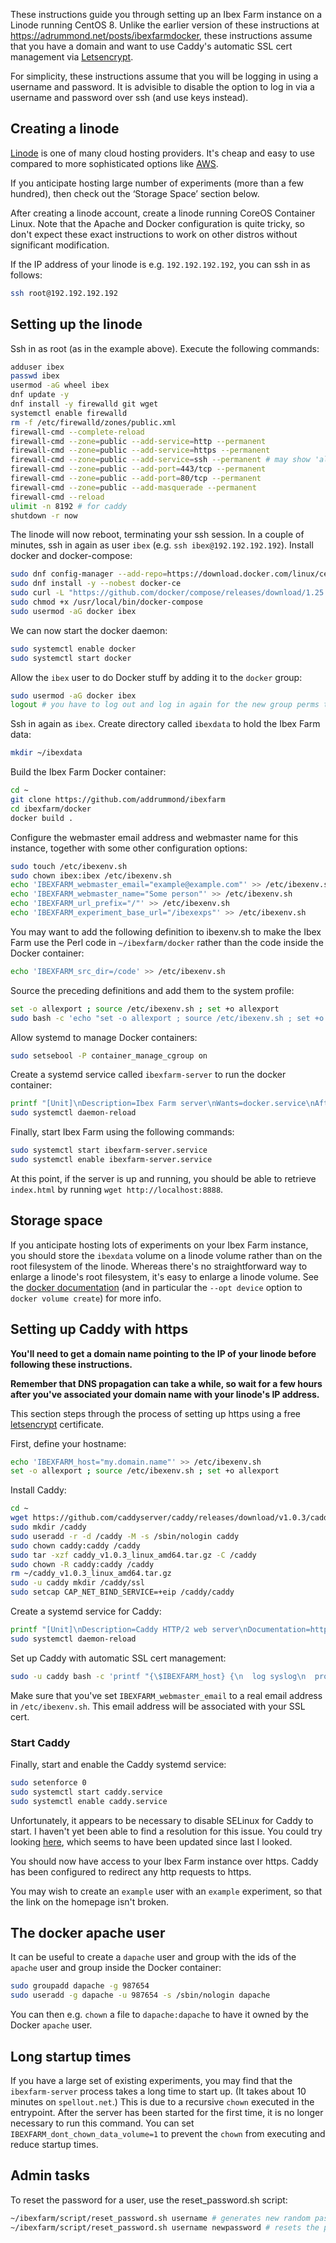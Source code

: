These instructions guide you through setting up an Ibex Farm instance on a
Linode running CentOS 8. Unlike the earlier version of these instructions at
https://adrummond.net/posts/ibexfarmdocker, these instructions assume that you
have a domain and want to use Caddy's automatic SSL cert management via
[Letsencrypt](https://letsencrypt.org/).

For simplicity, these instructions assume that you will be logging in using a
username and password. It is advisible to disable the option to log in via a
username and password over ssh (and use keys instead).

## Creating a linode

[Linode](https://linode.com) is one of many cloud hosting providers. It's cheap
and easy to use compared to more sophisticated options like
[AWS](https://aws.amazon.com).

If you anticipate hosting large number of experiments (more than a few hundred),
then check out the ‘Storage Space’ section below.

After creating a linode account, create a linode running CoreOS Container Linux.
Note that the Apache and Docker configuration is quite tricky, so don't expect
these exact instructions to work on other distros without significant
modification.

If the IP address of your linode is e.g. `192.192.192.192`, you can ssh in as
follows:

```sh
ssh root@192.192.192.192
```

## Setting up the linode

Ssh in as root (as in the example above). Execute the following commands:

```sh
adduser ibex
passwd ibex
usermod -aG wheel ibex
dnf update -y
dnf install -y firewalld git wget	
systemctl enable firewalld
rm -f /etc/firewalld/zones/public.xml
firewall-cmd --complete-reload
firewall-cmd --zone=public --add-service=http --permanent
firewall-cmd --zone=public --add-service=https --permanent
firewall-cmd --zone=public --add-service=ssh --permanent # may show 'already enabled' warning
firewall-cmd --zone=public --add-port=443/tcp --permanent
firewall-cmd --zone=public --add-port=80/tcp --permanent
firewall-cmd --zone=public --add-masquerade --permanent
firewall-cmd --reload
ulimit -n 8192 # for caddy
shutdown -r now
```

The linode will now reboot, terminating your ssh session. In a couple of
minutes, ssh in again as user `ibex` (e.g. `ssh ibex@192.192.192.192`). Install
docker and docker-compose:

```sh
sudo dnf config-manager --add-repo=https://download.docker.com/linux/centos/docker-ce.repo
sudo dnf install -y --nobest docker-ce
sudo curl -L "https://github.com/docker/compose/releases/download/1.25.4/docker-compose-$(uname -s)-$(uname -m)" -o /usr/local/bin/docker-compose
sudo chmod +x /usr/local/bin/docker-compose
sudo usermod -aG docker ibex
```

We can now start the docker daemon:

```sh
sudo systemctl enable docker
sudo systemctl start docker
```

Allow the `ibex` user to do Docker stuff by adding it to the `docker` group:

```sh
sudo usermod -aG docker ibex
logout # you have to log out and log in again for the new group perms to take effect
```

Ssh in again as `ibex`. Create directory called `ibexdata` to hold the Ibex Farm data:

```sh
mkdir ~/ibexdata
```

Build the Ibex Farm Docker container:

```sh
cd ~
git clone https://github.com/addrummond/ibexfarm
cd ibexfarm/docker
docker build .
```

Configure the webmaster email address and webmaster name for this instance,
together with some other configuration options:

```sh
sudo touch /etc/ibexenv.sh
sudo chown ibex:ibex /etc/ibexenv.sh
echo 'IBEXFARM_webmaster_email="example@example.com"' >> /etc/ibexenv.sh
echo 'IBEXFARM_webmaster_name="Some person"' >> /etc/ibexenv.sh
echo 'IBEXFARM_url_prefix="/"' >> /etc/ibexenv.sh
echo 'IBEXFARM_experiment_base_url="/ibexexps"' >> /etc/ibexenv.sh
```

You may want to add the following definition
to ibexenv.sh to make the Ibex Farm use the Perl code in `~/ibexfarm/docker`
rather than the code inside the Docker container:

```sh
echo 'IBEXFARM_src_dir=/code' >> /etc/ibexenv.sh
```

Source the preceding definitions and add them to the system profile:

```sh
set -o allexport ; source /etc/ibexenv.sh ; set +o allexport
sudo bash -c 'echo "set -o allexport ; source /etc/ibexenv.sh ; set +o allexport" > /etc/profile.d/ibex.sh'
```

Allow systemd to manage Docker containers:

```sh
sudo setsebool -P container_manage_cgroup on
```

Create a systemd service called `ibexfarm-server` to run the docker container:

```sh
printf "[Unit]\nDescription=Ibex Farm server\nWants=docker.service\nAfter=docker.service\n[Service]\nLimitNOFILE=8192\nEnvironmentFile=/etc/ibexenv.sh\nUser=ibex\nRestart=always\nRestartSec=10\nExecStartPre=/usr/bin/bash -c 'cat /etc/ibexenv.sh | xargs -n 1 echo > /tmp/ibexenv_docker'\nExecStart=/usr/local/bin/docker-compose -f /home/ibex/ibexfarm/docker/docker-compose.yml up\nExecStop=/usr/local/bin/docker-compose -f /home/ibex/ibexfarm/docker/docker-compose.yml down\n[Install]\nWantedBy=multi-user.target\n" | sudo bash -c 'tee > /etc/systemd/system/ibexfarm-server.service'
sudo systemctl daemon-reload
```

Finally, start Ibex Farm using the following commands:

```sh
sudo systemctl start ibexfarm-server.service
sudo systemctl enable ibexfarm-server.service
```

At this point, if the server is up and running, you should be able to retrieve
`index.html` by running `wget http://localhost:8888`.

## Storage space

If you anticipate hosting lots of experiments on your Ibex Farm instance, you
should store the `ibexdata` volume on a linode volume rather than on the root
filesystem of the linode. Whereas there's no straightforward way to enlarge a
linode's root filesystem, it's easy to enlarge a linode volume. See the [docker
documentation](https://docs.docker.com/engine/reference/commandline/volume_create/)
(and in particular the `--opt device` option to `docker volume create`) for more
info.

## Setting up Caddy with https

**You'll need to get a domain name pointing to the IP of your linode before
following these instructions.**

**Remember that DNS propagation can take a while, so wait for a few hours after
you've associated your domain name with your linode's IP address.**

This section steps through the process of setting up https using a free
[letsencrypt](https://letsencrypt.org/) certificate.

First, define your hostname:

```sh
echo 'IBEXFARM_host="my.domain.name"' >> /etc/ibexenv.sh
set -o allexport ; source /etc/ibexenv.sh ; set +o allexport
```

Install Caddy:

```sh
cd ~
wget https://github.com/caddyserver/caddy/releases/download/v1.0.3/caddy_v1.0.3_linux_amd64.tar.gz
sudo mkdir /caddy
sudo useradd -r -d /caddy -M -s /sbin/nologin caddy
sudo chown caddy:caddy /caddy
sudo tar -xzf caddy_v1.0.3_linux_amd64.tar.gz -C /caddy
sudo chown -R caddy:caddy /caddy
rm ~/caddy_v1.0.3_linux_amd64.tar.gz
sudo -u caddy mkdir /caddy/ssl
sudo setcap CAP_NET_BIND_SERVICE=+eip /caddy/caddy
```

Create a systemd service for Caddy:

```sh
printf "[Unit]\nDescription=Caddy HTTP/2 web server\nDocumentation=https://caddyserver.com/docs\nAfter=network-online.target\nWants=network-online.target systemd-networkd-wait-online.service\n[Service]\nRestart=on-abnormal\nUser=caddy\nGroup=caddy\nEnvironment=CADDYPATH=/caddy/ssl\nEnvironmentFile=/etc/ibexenv.sh\nExecStartPre=/bin/bash -c 'env > /caddy/env_on_startup'\nExecStart=/caddy/caddy -log stdout -agree=true -conf=/caddy/caddy.conf\nExecReload=/bin/kill -USR1 \$MAINPID\nKillMode=mixed\nKillSignal=SIGQUIT\nTimeoutStopSec=5s\nLimitNOFILE=1048576\nLimitNPROC=512\nPrivateTmp=true\nPrivateDevices=true\nReadWriteDirectories=/caddy/ssl\nCapabilityBoundingSet=CAP_NET_BIND_SERVICE\nAmbientCapabilities=CAP_NET_BIND_SERVICE\nNoNewPrivileges=true\n[Install]\nWantedBy=multi-user.target\n" | sudo bash -c 'tee > /etc/systemd/system/caddy.service'
sudo systemctl daemon-reload
```

Set up Caddy with automatic SSL cert management:

```sh
sudo -u caddy bash -c 'printf "{\$IBEXFARM_host} {\n  log syslog\n  proxy {\$IBEXFARM_url_prefix} http://127.0.0.1:8888 { without {\$IBEXFARM_url_prefix} }\n  proxy {\$IBEXFARM_experiment_base_url} http://127.0.0.1:8888\n  tls {\$IBEXFARM_webmaster_email}\n}\n" > /caddy/caddy.conf'
```

Make sure that you've set `IBEXFARM_webmaster_email` to a real
email address in `/etc/ibexenv.sh`. This email address will be associated
with your SSL cert.

### Start Caddy

Finally, start and enable the Caddy systemd service:

```sh
sudo setenforce 0
sudo systemctl start caddy.service
sudo systemctl enable caddy.service
```

Unfortunately, it appears to be necessary to disable SELinux for Caddy to start.
I haven't yet been able to find a resolution for this issue. You could try
looking [here](https://caddy.community/t/caddy-under-centos-8-fedora-redhat/6791/6),
which seems to have been updated since last I looked.

You should now have access to your Ibex Farm instance over https. Caddy has been
configured to redirect any http requests to https.

You may wish to create an `example` user with an `example` experiment, so that
the link on the homepage isn't broken.

## The docker apache user

It can be useful to create a `dapache` user and group with the ids of the
`apache` user and group inside the Docker container:

```sh
sudo groupadd dapache -g 987654
sudo useradd -g dapache -u 987654 -s /sbin/nologin dapache
```

You can then e.g. `chown` a file to `dapache:dapache` to have it owned by the
Docker `apache` user.

## Long startup times

If you have a large set of existing experiments, you may find that the
`ibexfarm-server` process takes a long time to start up. (It takes about 10
minutes on `spellout.net`.) This is due to a recursive `chown` executed in the
entrypoint. After the server has been started for the first time, it is no
longer necessary to run this command. You can set
`IBEXFARM_dont_chown_data_volume=1` to prevent the `chown` from executing and
reduce startup times. 

## Admin tasks

To reset the password for a user, use the reset_password.sh script:

```sh
~/ibexfarm/script/reset_password.sh username # generates new random password for user (and prints it to console)
~/ibexfarm/script/reset_password.sh username newpassword # resets the password for the user to the one specified
```
